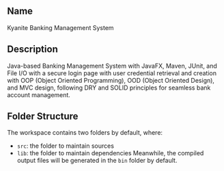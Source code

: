 ## Name

Kyanite Banking Management System

## Description

Java-based Banking Management System with JavaFX, Maven, JUnit, and File I/O with a secure login page with user credential retrieval and creation with OOP (Object Oriented Programming), OOD (Object Oriented Design), and MVC design, following DRY and SOLID principles for seamless bank account management.

## Folder Structure

The workspace contains two folders by default, where:

- `src`: the folder to maintain sources
- `lib`: the folder to maintain dependencies
Meanwhile, the compiled output files will be generated in the `bin` folder by default.
